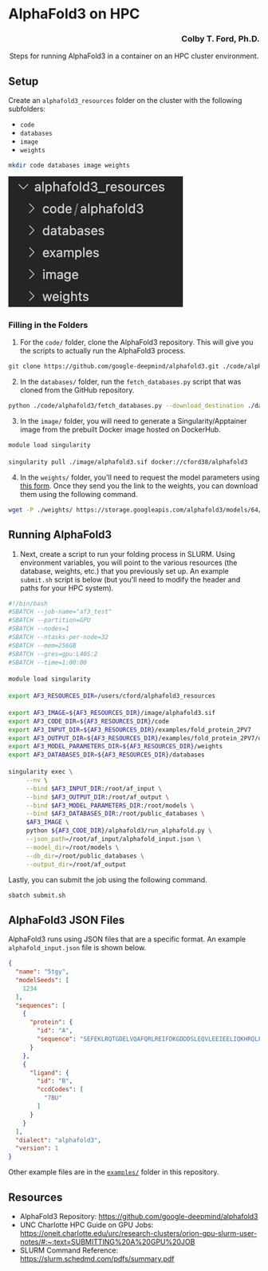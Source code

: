 # AlphaFold3 on HPC

<h3 align="right">Colby T. Ford, Ph.D.</h3>

<p align="middle">Steps for running AlphaFold3 in a container on an HPC cluster environment.</p>


## Setup

Create an `alphafold3_resources` folder on the cluster with the following subfolders:
- `code`
- `databases`
- `image`
- `weights`

```bash
mkdir code databases image weights
```

![Placeholder folders](folders.png)

### Filling in the Folders

1. For the `code/` folder, clone the AlphaFold3 repository. This will give you the scripts to actually run the AlphaFold3 process.

```bash
git clone https://github.com/google-deepmind/alphafold3.git ./code/alphafold3
```

2. In the `databases/` folder, run the `fetch_databases.py` script that was cloned from the GitHub repository.

```bash
python ./code/alphafold3/fetch_databases.py --download_destination ./databases
```

3. In the `image/` folder, you will need to generate a Singularity/Apptainer image from the prebuilt Docker image hosted on DockerHub.

```bash
module load singularity

singularity pull ./image/alphafold3.sif docker://cford38/alphafold3
```


4. In the `weights/` folder, you'll need to request the model parameters using [this form](https://forms.gle/svvpY4u2jsHEwWYS6). Once they send you the link to the weights, you can download them using the following command.

```bash
wget -P ./weights/ https://storage.googleapis.com/alphafold3/models/64/<your_key>/af3.bin.zst
```


## Running AlphaFold3

1. Next, create a script to run your folding process in SLURM. Using environment variables, you will point to the various resources (the database, weights, etc.) that you previously set up. An example `submit.sh` script is below (but you'll need to modify the header and paths for your HPC system).

```bash
#!/bin/bash
#SBATCH --job-name="af3_test"
#SBATCH --partition=GPU
#SBATCH --nodes=1
#SBATCH --ntasks-per-node=32
#SBATCH --mem=256GB
#SBATCH --gres=gpu:L40S:2
#SBATCH --time=1:00:00

module load singularity

export AF3_RESOURCES_DIR=/users/cford/alphafold3_resources

export AF3_IMAGE=${AF3_RESOURCES_DIR}/image/alphafold3.sif
export AF3_CODE_DIR=${AF3_RESOURCES_DIR}/code
export AF3_INPUT_DIR=${AF3_RESOURCES_DIR}/examples/fold_protein_2PV7
export AF3_OUTPUT_DIR=${AF3_RESOURCES_DIR}/examples/fold_protein_2PV7/output
export AF3_MODEL_PARAMETERS_DIR=${AF3_RESOURCES_DIR}/weights
export AF3_DATABASES_DIR=${AF3_RESOURCES_DIR}/databases

singularity exec \
     --nv \
     --bind $AF3_INPUT_DIR:/root/af_input \
     --bind $AF3_OUTPUT_DIR:/root/af_output \
     --bind $AF3_MODEL_PARAMETERS_DIR:/root/models \
     --bind $AF3_DATABASES_DIR:/root/public_databases \
     $AF3_IMAGE \
     python ${AF3_CODE_DIR}/alphafold3/run_alphafold.py \
     --json_path=/root/af_input/alphafold_input.json \
     --model_dir=/root/models \
     --db_dir=/root/public_databases \
     --output_dir=/root/af_output
```


Lastly, you can submit the job using the following command.

```bash
sbatch submit.sh
```


## AlphaFold3 JSON Files

AlphaFold3 runs using JSON files that are a specific format. An example `alphafold_input.json` file is shown below.

```json
{
  "name": "5tgy",
  "modelSeeds": [
    1234
  ],
  "sequences": [
    {
      "protein": {
        "id": "A",
        "sequence": "SEFEKLRQTGDELVQAFQRLREIFDKGDDDSLEQVLEEIEELIQKHRQLFDNRQEAADTEAAKQGDQWVQLFQRFREAIDKGDKDSLEQLLEELEQALQKIRELAEKKN"
      }
    },
    {
      "ligand": {
        "id": "B",
        "ccdCodes": [
          "7BU"
        ]
      }
    }
  ],
  "dialect": "alphafold3",
  "version": 1
}
```

Other example files are in the [`examples/`](examples/) folder in this repository.

## Resources

- AlphaFold3 Repository: https://github.com/google-deepmind/alphafold3
- UNC Charlotte HPC Guide on GPU Jobs: https://oneit.charlotte.edu/urc/research-clusters/orion-gpu-slurm-user-notes/#:~:text=SUBMITTING%20A%20GPU%20JOB
- SLURM Command Reference: https://slurm.schedmd.com/pdfs/summary.pdf